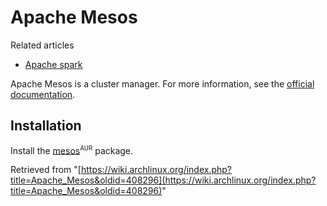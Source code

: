 # Apache Mesos

Related articles

*   [Apache spark](/index.php/Apache_spark "Apache spark")

Apache Mesos is a cluster manager. For more information, see the [official documentation](http://mesos.apache.org/documentation/latest/).

## Installation

Install the [mesos](https://aur.archlinux.org/packages/mesos/)<sup><small>AUR</small></sup> package.

Retrieved from "[https://wiki.archlinux.org/index.php?title=Apache_Mesos&oldid=408296](https://wiki.archlinux.org/index.php?title=Apache_Mesos&oldid=408296)"